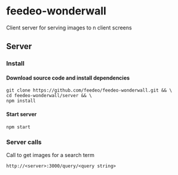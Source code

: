 # feedeo-wonderwall
Client server for serving images to n client screens

## Server

### Install

#### Download source code and install dependencies

```
git clone https://github.com/feedeo/feedeo-wonderwall.git && \
cd feedeo-wonderwall/server && \
npm install
```

#### Start server

```
npm start
```

### Server calls

Call to get images for a search term
```
http://<server>:3000/query/<query string>
```
